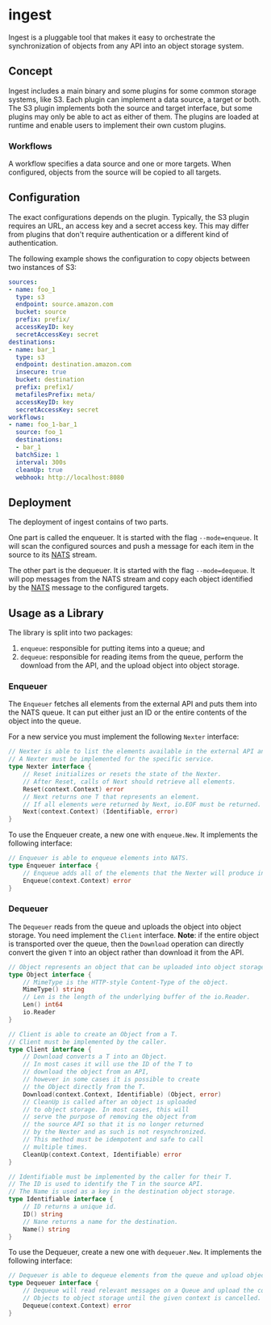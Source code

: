 # ingest

Ingest is a pluggable tool that makes it easy to orchestrate the synchronization of objects from any API into an object storage system.

## Concept

Ingest includes a main binary and some plugins for some common storage systems, like S3.
Each plugin can implement a data source, a target or both.
The S3 plugin implements both the source and target interface, but some plugins may only be able to act as either of them.
The plugins are loaded at runtime and enable users to implement their own custom plugins.

### Workflows

A workflow specifies a data source and one or more targets.
When configured, objects from the source will be copied to all targets.

## Configuration

The exact configurations depends on the plugin.
Typically, the S3 plugin requires an URL, an access key and a secret access key.
This may differ from plugins that don't require authentication or a different kind of authentication.

The following example shows the configuration to copy objects between two instances of S3:

```yaml
sources:
- name: foo_1
  type: s3
  endpoint: source.amazon.com
  bucket: source
  prefix: prefix/
  accessKeyID: key
  secretAccessKey: secret
destinations:
- name: bar_1
  type: s3
  endpoint: destination.amazon.com
  insecure: true
  bucket: destination
  prefix: prefix1/
  metafilesPrefix: meta/
  accessKeyID: key
  secretAccessKey: secret
workflows:
- name: foo_1-bar_1
  source: foo_1
  destinations:
  - bar_1
  batchSize: 1
  interval: 300s
  cleanUp: true
  webhook: http://localhost:8080
```

## Deployment

The deployment of ingest contains of two parts.

One part is called the enqueuer.
It is started with the flag `--mode=enqueue`.
It will scan the configured sources and push a message for each item in the source to its [NATS](https://nats.io/) stream.

The other part is the dequeuer.
It is started with the flag `--mode=dequeue`.
It will pop messages from the NATS stream and copy each object identified by the [NATS](https://nats.io/) message to the configured targets.



## Usage as a Library

The library is split into two packages:
1. `enqueue`: responsible for putting items into a queue; and
2. `dequeue`: responsible for reading items from the queue, perform the download from the API, and the upload object into object storage.

### Enqueuer

The `Enqueuer` fetches all elements from the external API and puts them into the NATS queue.
It can put either just an ID or the entire contents of the object into the queue.

For a new service you must implement the following `Nexter` interface:

[embedmd]:# (ingest.go /\/\/ Nexter/ /}/)
```go
// Nexter is able to list the elements available in the external API and returns them one by one.
// A Nexter must be implemented for the specific service.
type Nexter interface {
	// Reset initializes or resets the state of the Nexter.
	// After Reset, calls of Next should retrieve all elements.
	Reset(context.Context) error
	// Next returns one T that represents an element.
	// If all elements were returned by Next, io.EOF must be returned.
	Next(context.Context) (Identifiable, error)
}
```

To use the Enqueuer create, a new one with `enqueue.New`.
It implements the following interface:

[embedmd]:# (ingest.go /\/\/ Enqueuer/ /}/)
```go
// Enqueuer is able to enqueue elements into NATS.
type Enqueuer interface {
	// Enqueue adds all of the elements that the Nexter will produce into the queue.
	Enqueue(context.Context) error
}
```

### Dequeuer

The `Dequeuer` reads from the queue and uploads the object into object storage.
You need implement the `Client` interface.
**Note**: if the entire object is transported over the queue, then the `Download` operation can directly convert the given `T` into an object rather than download it from the API.

[embedmd]:# (ingest.go /\/\/ Object / /}/)
```go
// Object represents an object that can be uploaded into object storage.
type Object interface {
	// MimeType is the HTTP-style Content-Type of the object.
	MimeType() string
	// Len is the length of the underlying buffer of the io.Reader.
	Len() int64
	io.Reader
}
```

[embedmd]:# (ingest.go /\/\/ Client/ /}/)
```go
// Client is able to create an Object from a T.
// Client must be implemented by the caller.
type Client interface {
	// Download converts a T into an Object.
	// In most cases it will use the ID of the T to
	// download the object from an API,
	// however in some cases it is possible to create
	// the Object directly from the T.
	Download(context.Context, Identifiable) (Object, error)
	// CleanUp is called after an object is uploaded
	// to object storage. In most cases, this will
	// serve the purpose of removing the object from
	// the source API so that it is no longer returned
	// by the Nexter and as such is not resynchronized.
	// This method must be idempotent and safe to call
	// multiple times.
	CleanUp(context.Context, Identifiable) error
}
```

[embedmd]:# (ingest.go /\/\/ Identifiable/ /}/)
```go
// Identifiable must be implemented by the caller for their T.
// The ID is used to identify the T in the source API.
// The Name is used as a key in the destination object storage.
type Identifiable interface {
	// ID returns a unique id.
	ID() string
	// Nane returns a name for the destination.
	Name() string
}
```

To use the Dequeuer, create a new one with `dequeuer.New`.
It implements the following interface:

[embedmd]:# (ingest.go /\/\/ Dequeuer/ /}/)
```go
// Dequeuer is able to dequeue elements from the queue and upload objects to object storage.
type Dequeuer interface {
	// Dequeue will read relevant messages on a Queue and upload the corresponding
	// Objects to object storage until the given context is cancelled.
	Dequeue(context.Context) error
}
```
